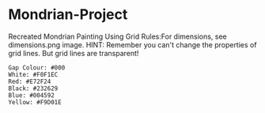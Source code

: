 # Mondrian-Project

Recreated Mondrian Painting Using Grid
Rules:For dimensions, see dimensions.png image.
HINT: Remember you can't change the properties of grid lines.
But grid lines are transparent!

    Gap Colour: #000
    White: #F0F1EC
    Red: #E72F24
    Black: #232629
    Blue: #004592
    Yellow: #F9D01E
